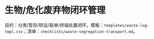 # 生物/危化废弃物闭环管理

目的：分类/暂存/转运/联单/终端处置闭环。模板：`templates/waste-log-tmpl.csv`；清单：`checklists/waste-segregation-transport.md`。
